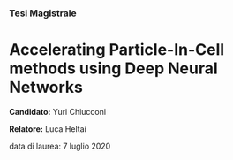 ### Tesi Magistrale
# Accelerating Particle-In-Cell methods using Deep Neural Networks

**Candidato:** Yuri Chiucconi

**Relatore:** Luca Heltai

data di laurea: 7 luglio 2020
